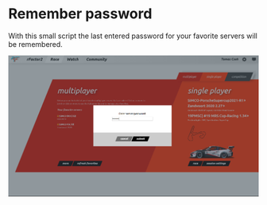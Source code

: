 # Remember password
With this small script the last entered password for your favorite servers will be remembered.

![alt text](remember-pw.png "Remember Password")
